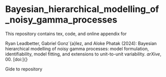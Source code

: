# Bayesian_hierarchical_modelling_of_noisy_gamma_processes

This repository contains tex, code, and online appendix for

Ryan Leadbetter, Gabriel Gonz\`{a}lez, and Aloke Phatak (2024): Bayesian hierarchical modelling of noisy gamma processes: model formulation, identifiability, model fitting, and extensions to unit-to-unit variability. *arXive*, 00. [doi:]{}

Gide to repository
